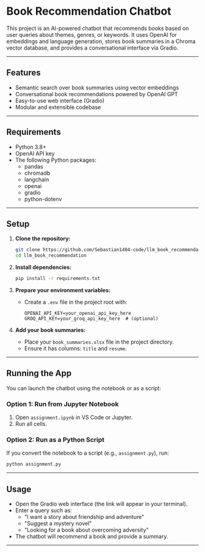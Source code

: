 # Book Recommendation Chatbot

This project is an AI-powered chatbot that recommends books based on user queries about themes, genres, or keywords. It uses OpenAI for embeddings and language generation, stores book summaries in a Chroma vector database, and provides a conversational interface via Gradio.

---

## Features

- Semantic search over book summaries using vector embeddings
- Conversational book recommendations powered by OpenAI GPT
- Easy-to-use web interface (Gradio)
- Modular and extensible codebase

---

## Requirements

- Python 3.8+
- OpenAI API key
- The following Python packages:
  - pandas
  - chromadb
  - langchain
  - openai
  - gradio
  - python-dotenv

---

## Setup

1. **Clone the repository:**
   ```bash
   git clone https://github.com/Sebastian1404-code/llm_book_recommendation.git
   cd llm_book_recommendation
   ```

2. **Install dependencies:**
   ```bash
   pip install -r requirements.txt
   ```

3. **Prepare your environment variables:**
   - Create a `.env` file in the project root with:
     ```
     OPENAI_API_KEY=your_openai_api_key_here
     GROQ_API_KEY=your_groq_api_key_here  # (optional)
     ```

4. **Add your book summaries:**
   - Place your `book_summaries.xlsx` file in the project directory.
   - Ensure it has columns: `title` and `resume`.

---

## Running the App

You can launch the chatbot using the notebook or as a script:

### Option 1: Run from Jupyter Notebook

1. Open `assignment.ipynb` in VS Code or Jupyter.
2. Run all cells.

### Option 2: Run as a Python Script

If you convert the notebook to a script (e.g., `assignment.py`), run:
```bash
python assignment.py
```

---

## Usage

- Open the Gradio web interface (the link will appear in your terminal).
- Enter a query such as:
  - "I want a story about friendship and adventure"
  - "Suggest a mystery novel"
  - "Looking for a book about overcoming adversity"
- The chatbot will recommend a book and provide a summary.

---
